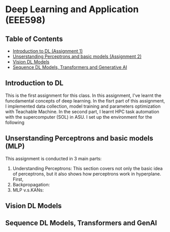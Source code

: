 # Deep Learning and Application (EEE598)


## Table of Contents
- [Introduction to DL (Assignment 1)](#introduction-to-dl)
- [Unserstanding Perceptrons and basic models (Assignment 2)](#unserstanding-perceptrons-and-basic-models-mlp)
- [Vision DL Models](#vision-dl-models)
- [Sequence DL Models, Transformers and Generative AI](#sequence-dl-models-transformers-and-genai)

## Introduction to DL
This is the first assignment for this class. In this assignment, I've learnt the funcdamental concepts of deep learning. In the fisrt part of this assignment, I implemented data collection, model training and parameters optimization with Teachable Machine. 
In the second part, I learnt HPC task automation with the supercomputer (SOL) in ASU. I set up the environment for the following 

## Unserstanding Perceptrons and basic models (MLP)
This assignment is conducted in 3 main parts: 
1. Understanding Perceptrons: This section covers not only the basic idea of perceptrons, but it also shows how perceptrons work in hyperplane. First, 
2. Backpropagation: 
3. MLP v.s.KANs: 



## Vision DL Models


## Sequence DL Models, Transformers and GenAI
